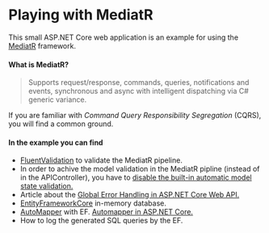 # Playing with MediatR

This small ASP.NET Core web application is an example for using the [MediatR](https://github.com/jbogard/MediatR "MediatR") framework.

#### What is MediatR?
> Supports request/response, commands, queries, notifications and events, synchronous and async with intelligent dispatching via C# generic variance.

If you are familiar with *Command Query Responsibility Segregation* (CQRS), you will find a common ground.

#### In the example you can find

- [FluentValidation](https://fluentvalidation.net "FluentValidation") to validate the MediatR pipeline.
- In order to achive the model validation in the MediatR pipline (instead of in the APIController), you have to [disable the built-in automatic model state validation.](https://www.talkingdotnet.com/disable-automatic-model-state-validation-in-asp-net-core-2-1 "disable the built-in automatic model state validation")
- Article about the [Global Error Handling in ASP.NET Core Web API.](https://code-maze.com/global-error-handling-aspnetcore "Global Error Handling in ASP.NET Core Web API")
- [EntityFrameworkCore](https://docs.microsoft.com/en-us/ef/core/index "EntityFrameworkCore") in-memory database.
- [AutoMapper](https://github.com/AutoMapper/AutoMapper "AutoMapper") with EF.  [Automapper in ASP.NET Core.](https://dotnetcoretutorials.com/2017/09/23/using-automapper-asp-net-core "Automapper in ASP.NET Core")
- How to log the generated SQL queries by the EF.
